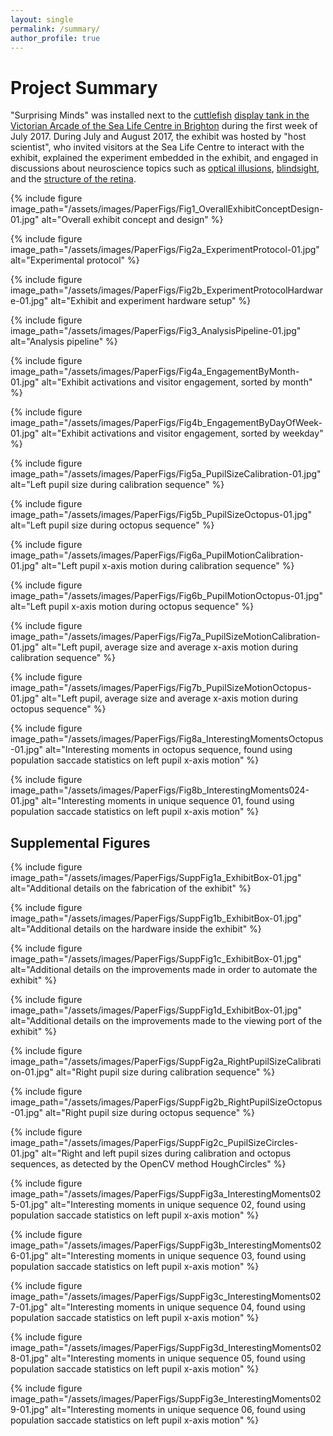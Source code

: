 ```yaml
---
layout: single
permalink: /summary/
author_profile: true
---
```

# Project Summary

"Surprising Minds" was installed next to the [cuttlefish](https://en.wikipedia.org/wiki/Cuttlefish) [display tank in the Victorian Arcade of the Sea Life Centre in Brighton](https://www.visitsealife.com/brighton/discover/aquarium-zones/) during the first week of July 2017. During July and August 2017, the exhibit was hosted by "host scientist", who invited visitors at the Sea Life Centre to interact with the exhibit, explained the experiment embedded in the exhibit, and engaged in discussions about neuroscience topics such as [optical illusions](https://en.wikipedia.org/wiki/Optical_illusion), [blindsight](https://en.wikipedia.org/wiki/Blindsight), and the [structure of the retina](https://en.wikipedia.org/wiki/Retina#Structure).

{% include figure image_path="/assets/images/PaperFigs/Fig1_OverallExhibitConceptDesign-01.jpg" alt="Overall exhibit concept and design" %}

{% include figure image_path="/assets/images/PaperFigs/Fig2a_ExperimentProtocol-01.jpg" alt="Experimental protocol" %}

{% include figure image_path="/assets/images/PaperFigs/Fig2b_ExperimentProtocolHardware-01.jpg" alt="Exhibit and experiment hardware setup" %}

{% include figure image_path="/assets/images/PaperFigs/Fig3_AnalysisPipeline-01.jpg" alt="Analysis pipeline" %}

{% include figure image_path="/assets/images/PaperFigs/Fig4a_EngagementByMonth-01.jpg" alt="Exhibit activations and visitor engagement, sorted by month" %}

{% include figure image_path="/assets/images/PaperFigs/Fig4b_EngagementByDayOfWeek-01.jpg" alt="Exhibit activations and visitor engagement, sorted by weekday" %}

{% include figure image_path="/assets/images/PaperFigs/Fig5a_PupilSizeCalibration-01.jpg" alt="Left pupil size during calibration sequence" %}

{% include figure image_path="/assets/images/PaperFigs/Fig5b_PupilSizeOctopus-01.jpg" alt="Left pupil size during octopus sequence" %}

{% include figure image_path="/assets/images/PaperFigs/Fig6a_PupilMotionCalibration-01.jpg" alt="Left pupil x-axis motion during calibration sequence" %}

{% include figure image_path="/assets/images/PaperFigs/Fig6b_PupilMotionOctopus-01.jpg" alt="Left pupil x-axis motion during octopus sequence" %}

{% include figure image_path="/assets/images/PaperFigs/Fig7a_PupilSizeMotionCalibration-01.jpg" alt="Left pupil, average size and average x-axis motion during calibration sequence" %}

{% include figure image_path="/assets/images/PaperFigs/Fig7b_PupilSizeMotionOctopus-01.jpg" alt="Left pupil, average size and average x-axis motion during octopus sequence" %}

{% include figure image_path="/assets/images/PaperFigs/Fig8a_InterestingMomentsOctopus-01.jpg" alt="Interesting moments in octopus sequence, found using population saccade statistics on left pupil x-axis motion" %}

{% include figure image_path="/assets/images/PaperFigs/Fig8b_InterestingMoments024-01.jpg" alt="Interesting moments in unique sequence 01, found using population saccade statistics on left pupil x-axis motion" %}

## Supplemental Figures

{% include figure image_path="/assets/images/PaperFigs/SuppFig1a_ExhibitBox-01.jpg" alt="Additional details on the fabrication of the exhibit" %}

{% include figure image_path="/assets/images/PaperFigs/SuppFig1b_ExhibitBox-01.jpg" alt="Additional details on the hardware inside the exhibit" %}

{% include figure image_path="/assets/images/PaperFigs/SuppFig1c_ExhibitBox-01.jpg" alt="Additional details on the improvements made in order to automate the exhibit" %}

{% include figure image_path="/assets/images/PaperFigs/SuppFig1d_ExhibitBox-01.jpg" alt="Additional details on the improvements made to the viewing port of the exhibit" %}

{% include figure image_path="/assets/images/PaperFigs/SuppFig2a_RightPupilSizeCalibration-01.jpg" alt="Right pupil size during calibration sequence" %}

{% include figure image_path="/assets/images/PaperFigs/SuppFig2b_RightPupilSizeOctopus-01.jpg" alt="Right pupil size during octopus sequence" %}

{% include figure image_path="/assets/images/PaperFigs/SuppFig2c_PupilSizeCircles-01.jpg" alt="Right and left pupil sizes during calibration and octopus sequences, as detected by the OpenCV method HoughCircles" %}

{% include figure image_path="/assets/images/PaperFigs/SuppFig3a_InterestingMoments025-01.jpg" alt="Interesting moments in unique sequence 02, found using population saccade statistics on left pupil x-axis motion" %}

{% include figure image_path="/assets/images/PaperFigs/SuppFig3b_InterestingMoments026-01.jpg" alt="Interesting moments in unique sequence 03, found using population saccade statistics on left pupil x-axis motion" %}

{% include figure image_path="/assets/images/PaperFigs/SuppFig3c_InterestingMoments027-01.jpg" alt="Interesting moments in unique sequence 04, found using population saccade statistics on left pupil x-axis motion" %}

{% include figure image_path="/assets/images/PaperFigs/SuppFig3d_InterestingMoments028-01.jpg" alt="Interesting moments in unique sequence 05, found using population saccade statistics on left pupil x-axis motion" %}

{% include figure image_path="/assets/images/PaperFigs/SuppFig3e_InterestingMoments029-01.jpg" alt="Interesting moments in unique sequence 06, found using population saccade statistics on left pupil x-axis motion" %}
